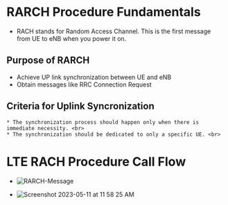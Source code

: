 # RARCH Procedure Fundamentals
 * RACH stands for Random Access Channel. This is the first message from UE to eNB when you power it on.<br>
 
  ## Purpose of RARCH
   * Achieve UP link synchronization between UE and eNB <br>
   * Obtain messages like RRC Connection Request <br>

  ## Criteria for Uplink Syncronization
    * The synchronization process should happen only when there is immediate necessity. <br>
    * The synchronization should be dedicated to only a specific UE. <br>

  
 




# LTE RACH Procedure Call Flow
  * ![RARCH-Message](https://user-images.githubusercontent.com/32083899/235808555-e4fcb128-ef44-4853-b89f-fc6f037b9a0a.png)







  
 * ![Screenshot 2023-05-11 at 11 58 25 AM](https://github.com/shreyatpandey/Coding-Challenges/assets/32083899/e742ada1-9d52-47c0-917d-c693807fa8cb)













